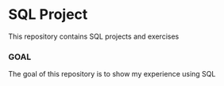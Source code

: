 # SQL Project

This repository contains SQL projects and exercises

### GOAL
The goal of this repository is to show my experience using SQL
